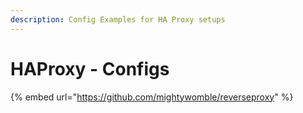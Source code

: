```yaml
---
description: Config Examples for HA Proxy setups
---
```


# HAProxy - Configs

{% embed url="https://github.com/mightywomble/reverseproxy" %}

